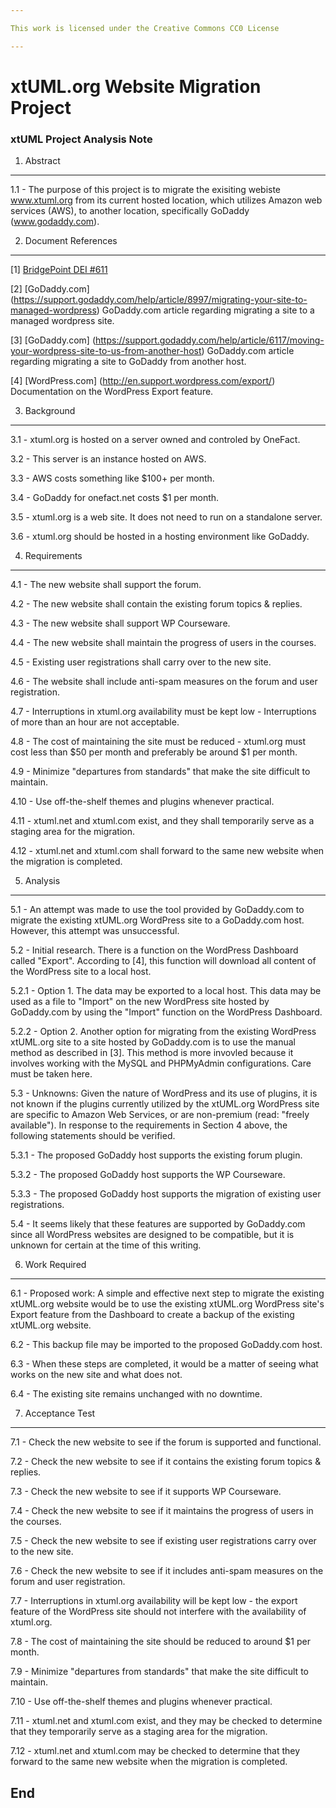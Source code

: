 ```yaml
---

This work is licensed under the Creative Commons CC0 License

---
```


# xtUML.org Website Migration Project
### xtUML Project Analysis Note


1. Abstract
-----------
1.1 - The purpose of this project is to migrate the exisiting webiste www.xtuml.org from its current hosted location, 
which utilizes Amazon web services (AWS), to another location, specifically GoDaddy (www.godaddy.com).

2. Document References
----------------------

[1] [BridgePoint DEI #611](https://support.onefact.net/redmine/issues/611)

[2] [GoDaddy.com] (https://support.godaddy.com/help/article/8997/migrating-your-site-to-managed-wordpress) GoDaddy.com
article regarding migrating a site to a managed wordpress site.

[3] [GoDaddy.com] (https://support.godaddy.com/help/article/6117/moving-your-wordpress-site-to-us-from-another-host) 
GoDaddy.com article regarding migrating a site to GoDaddy from another host.

[4] [WordPress.com] (http://en.support.wordpress.com/export/) Documentation on the WordPress Export feature.


3. Background
-------------

3.1 - xtuml.org is hosted on a server owned and controled by OneFact.

3.2 - This server is an instance hosted on AWS.

3.3 - AWS costs something like $100+ per month.

3.4 - GoDaddy for onefact.net costs $1 per month.

3.5 - xtuml.org is a web site.  It does not need to run on a standalone server.

3.6 - xtuml.org should be hosted in a hosting environment like GoDaddy.


4. Requirements
---------------

4.1 - The new website shall support the forum.

4.2 - The new website shall contain the existing forum topics & replies.

4.3 - The new website shall support WP Courseware.

4.4 - The new website shall maintain the progress of users in the courses.

4.5 - Existing user registrations shall carry over to the new site.

4.6 - The website shall include anti-spam measures on the forum and user registration.

4.7 - Interruptions in xtuml.org availability must be kept low - Interruptions of more than an hour are not acceptable.

4.8 - The cost of maintaining the site must be reduced - xtuml.org must cost less than $50 per month and preferably be around $1 per month.

4.9 - Minimize "departures from standards" that make the site difficult to maintain.

4.10 - Use off-the-shelf themes and plugins whenever practical.

4.11 - xtuml.net and xtuml.com exist, and they shall temporarily serve as a staging area for the migration.

4.12 - xtuml.net and xtuml.com shall forward to the same new website when the migration is completed.


5. Analysis
-----------

5.1 - An attempt was made to use the tool provided by GoDaddy.com to migrate the existing xtUML.org WordPress site 
to a GoDaddy.com host. However, this attempt was unsuccessful.

5.2 - Initial research.  There is a function on the WordPress Dashboard called "Export".  According to [4], 
this function will download all content of the WordPress site to a local host.

5.2.1 - Option 1. The data may be exported to a local host.  This data may be used as a file to "Import" on the new 
WordPress site hosted by GoDaddy.com by using the "Import" function on the WordPress Dashboard.

5.2.2 - Option 2.  Another option for migrating from the existing WordPress xtUML.org site to a site hosted by 
GoDaddy.com is to use the manual method as described in [3].  This method is more invovled because it involves 
working with the MySQL and PHPMyAdmin configurations.  Care must be taken here.

5.3 - Unknowns: Given the nature of WordPress and its use of plugins, it is not known if the plugins currently 
utilized by the xtUML.org WordPress site are specific to Amazon Web Services, or are non-premium 
(read: "freely available").  In response to the requirements in Section 4 above, the following statements should be 
verified.

5.3.1 - The proposed GoDaddy host supports the existing forum plugin.

5.3.2 - The proposed GoDaddy host supports the WP Courseware.

5.3.3 - The proposed GoDaddy host supports the migration of existing user registrations.

5.4 - It seems likely that these features are supported by GoDaddy.com since all WordPress websites are designed to be compatible, but it is unknown for certain at the time of this writing.


6. Work Required
----------------
6.1 - Proposed work: A simple and effective next step to migrate the existing xtUML.org website would be to use 
the existing xtUML.org WordPress site's Export feature from the Dashboard to create a backup of the existing 
xtUML.org website. 

6.2 - This backup file may be imported to the proposed GoDaddy.com host.

6.3 - When these steps are completed, it would be a matter of seeing what works on the new site and what does not.

6.4 - The existing site remains unchanged with no downtime.


7. Acceptance Test
------------------

7.1 - Check the new website to see if the forum is supported and functional.

7.2 - Check the new website to see if it contains the existing forum topics & replies.

7.3 - Check the new website to see if it supports WP Courseware.

7.4 - Check the new website to see if it maintains the progress of users in the courses.

7.5 - Check the new website to see if existing user registrations carry over to the new site.

7.6 - Check the new website to see if it includes anti-spam measures on the forum and user registration.

7.7 - Interruptions in xtuml.org availability will be kept low - the export feature of the WordPress site should not
interfere with the availability of xtuml.org.

7.8 - The cost of maintaining the site should be reduced to around $1 per month.

7.9 - Minimize "departures from standards" that make the site difficult to maintain.

7.10 - Use off-the-shelf themes and plugins whenever practical.

7.11 - xtuml.net and xtuml.com exist, and they may be checked to determine that they temporarily serve as a staging 
area for the migration.

7.12 - xtuml.net and xtuml.com may be checked to determine that they forward to the same new website when the 
migration is completed.



End
---

